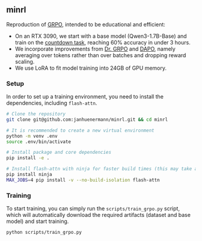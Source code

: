 ## minrl

Reproduction of [GRPO](https://arxiv.org/abs/2402.03300), intended to be educational and efficient:

- On an RTX 3090, we start with a base model (Qwen3-1.7B-Base) and train on the [countdown task](https://huggingface.co/datasets/Jiayi-Pan/Countdown-Tasks-3to4), reaching 60% accuracy in under 3 hours.
- We incorporate improvements from [Dr. GRPO](https://arxiv.org/abs/2503.20783) and [DAPO](https://arxiv.org/abs/2503.14476v1), namely averaging over tokens rather than over batches and dropping reward scaling.
- We use LoRA to fit model training into 24GB of GPU memory.

### Setup

In order to set up a training environment, you need to install the dependencies, including `flash-attn`.

```bash
# Clone the repository
git clone git@github.com:janhuenermann/minrl.git && cd minrl

# It is recommended to create a new virtual environment
python -m venv .env
source .env/bin/activate

# Install package and core dependencies
pip install -e .

# Install flash-attn with ninja for faster build times (this may take a while)
pip install ninja
MAX_JOBS=4 pip install -v --no-build-isolation flash-attn
```

### Training

To start training, you can simply run the `scripts/train_grpo.py` script, which will automatically download the required artifacts (dataset and base model) and start training.

```bash
python scripts/train_grpo.py
```